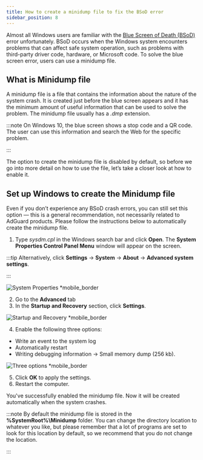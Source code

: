 ```yaml
---
title: How to create a minidump file to fix the BSoD error
sidebar_position: 8
---
```


Almost all Windows users are familiar with the [Blue Screen of Death (BSoD)](https://en.wikipedia.org/wiki/Blue_screen_of_death) error unfortunately. BSoD occurs when the Windows system encounters problems that can affect safe system operation, such as problems with third-party driver code, hardware, or Microsoft code. To solve the blue screen error, users can use a minidump file.

## What is Minidump file

A minidump file is a file that contains the information about the nature of the system crash. It is created just before the blue screen appears and it has the minimum amount of useful information that can be used to solve the problem. The minidump file usually has a *.dmp* extension. 

:::note
On Windows 10, the blue screen shows a stop code and a QR code. The user can use this information and search the Web for the specific problem.

:::

The option to create the minidump file is disabled by default, so before we go into more detail on how to use the file, let’s take a closer look at how to enable it.

## Set up Windows to create the Minidump file

Even if you don’t experience any BSoD crash errors,  you can still set this option — this is a general recommendation, not necessarily related to AdGuard products. Please follow the instructions below to automatically create the minidump file.

1. Type *sysdm.cpl* in the Windows search bar and click **Open**. The **System Properties Control Panel Menu** window will appear on the screen. 

:::tip Alternatively, click **Settings** →  **System** →  **About** →  **Advanced system settings**.

:::

![System Properties *mobile_border](https://cdn.adtidy.org/blog/new/c2huSystem_Properties.jpeg)

2. Go to the **Advanced** tab
3. In the **Startup and Recovery** section, click **Settings**.

![Startup and Recovery *mobile_border](https://cdn.adtidy.org/blog/new/1dmybiStartup_and_Recovery.png)

4. Enable the following three options:

* Write an event to the system log
* Automatically restart
* Writing debugging information → Small memory dump (256 kb).

![Three options *mobile_border](https://cdn.adtidy.org/blog/new/nmr4eThree_options.png)

5. Click **OK** to apply the settings.
6. Restart the computer. 

You've successfully enabled the minidump file. Now it will be created automatically when the system crashes. 

:::note
By default the minidump file is stored in the **%SystemRoot%\Minidump** folder. You can change the directory location to whatever you like, but please remember that a lot of programs are set to look for this location by default, so we recommend that you do not change the location.

:::
